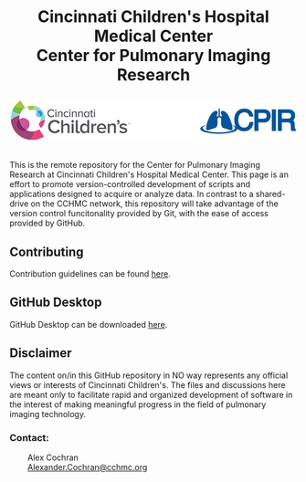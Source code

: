 <h1 align="center">
Cincinnati Children's Hospital Medical Center</br>Center for Pulmonary Imaging Research
<p align="center">
  <img src="./media/cchmc_cpir_logo.png" alt="CCHMC CPIR"/>
</p>
</h1>

This is the remote repository for the Center for Pulmonary Imaging Research at Cincinnati Children's Hospital Medical Center. This page is an effort to promote version-controlled development of scripts and applications designed to acquire or analyze data. In contrast to a shared-drive on the CCHMC network, this repository will take advantage of the version control funcitonality provided by Git, with the ease of access provided by GitHub.

<h2>Contributing</h2>

Contribution guidelines can be found [here](CONTRIBUTING.md).

<h2>GitHub Desktop</h2>

GitHub Desktop can be downloaded [here](https://desktop.github.com/).

<h2>Disclaimer</h2>

The content on/in this GitHub repository in NO way represents any official views or interests of Cincinnati Children's. The files and discussions here are meant only to facilitate rapid and organized development of software in the interest of making meaningful progress in the field of pulmonary imaging technology.

<h3>Contact:</h3>

&nbsp;&nbsp;&nbsp;&nbsp;&nbsp;&nbsp;&nbsp;&nbsp;Alex Cochran
</br>&nbsp;&nbsp;&nbsp;&nbsp;&nbsp;&nbsp;&nbsp;&nbsp;Alexander.Cochran@cchmc.org
